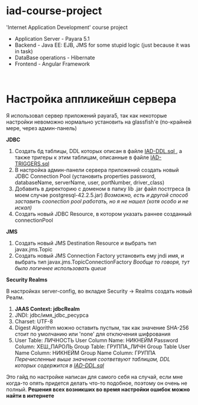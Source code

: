 # iad-course-project
'Internet Application Development' course project
 
* Application Server - Payara 5.1 <br>
* Backend - Java EE: EJB, JMS for some stupid logic (just because it was in task) <br>
* DataBase operations - Hibernate <br>
* Frontend - Angular Framework <br>
<br>

# Настройка аппликейшн сервера
Я использовал сервер приложений payara5, так как некоторые настройки невоможно нормально установить на glassfish'e (по-крайней мере, через админ-панель)

<b>JDBC</b>
1. Создать бд таблицы, DDL которых описан в файле <a href="https://github.com/allacee/iad-course-project/blob/master/IAD-DDL.sql"> IAD-DDL.sql </a>, а также тригеры к этим таблицам, описанные в файле <a href="https://github.com/allacee/iad-course-project/blob/master/IAD-TRIGGERS.sql"> IAD-TRIGGERS.sql </a>
2. В настройка админ-панели сервера приложений создать новый JDBC Connection Pool (установить properties password, databaseName, serverName, user, portNumber, driver_class)
3. Добавить в директорию с доменом в папку lib .jar файл постгреса (в моем случае postgresql-42.2.5.jar) <i>Возможно, есть и другой способ заставить coonection pool работать, но я не нашел (хотя особо и не искал)</i>
4. Создать новый JDBC Resource, в котором указать раннее созданный connectionPool

<b>JMS</b>

1. Создать новый JMS Destination Resource и выбрать тип javax.jms.Topic
2. Создать новый JMS Connection Factory установить ему jndi имя, и выбрать тип javax.jms.TopicConnectionFactory
<i>Вообще то говоря, тут было логичнее использовать queue</i>

<b>Security Realms</b>

В настройках server-config, во вкладке Security -> Realms создать новый Реалм.
1.  <b> JAAS Context: jdbcRealm </b>
2. JNDI: jdbc/имя_jdbc_ресурса
3. Charset: UTF-8
4. Digest Algorithm можно оставить пустым, так как значение SHA-256 стоит по умолчанию или 'none' для отключения шифрования
5. User Table: ЛИЧНОСТЬ
User Column Name: НИКНЕЙМ
Password Column: ХЕШ_ПАРОЛЬ
Group Table: ГРУППА_ЛИЧН
Group Table User Name Column: НИКНЕЙМ
Group Name Column: ГРУППА
<i>Перечисленные выше значения соответвуют таблицам, DDL которых содержится в <a href="https://github.com/allacee/iad-course-project/blob/master/IAD-DDL.sql"> IAD-DDL.sql </a></i>

Это гайд по настройке написан для самого себя на случай, если мне когда-то опять придется делать что-то подобное, поэтому он очень не полный.
<b>Решения всех возникших во время настройки ошибок можно найти в интернете </b>
